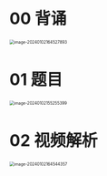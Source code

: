 # 00 背诵

<img src="https://cvp.oss-cn-shanghai.aliyuncs.com/picgo/202401021645045.png" alt="image-20240102164527893" style="zoom:50%;" />



# 01 题目

<img src="https://cvp.oss-cn-shanghai.aliyuncs.com/picgo/202401021552530.png" alt="image-20240102155255399" style="zoom:50%;" />



# 02 视频解析

<img src="https://cvp.oss-cn-shanghai.aliyuncs.com/picgo/202401021645583.png" alt="image-20240102164544357" style="zoom:50%;" />

